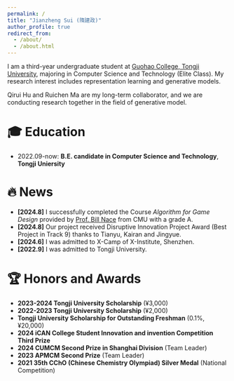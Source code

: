 ```yaml
---
permalink: /
title: "Jianzheng Sui (隋建政)"
author_profile: true
redirect_from: 
  - /about/
  - /about.html
---
```

I am a third-year undergraduate student at [Guohao College, Tongji University](https://ghc.tongji.edu.cn/), majoring in Computer Science and Technology (Elite Class). My research interest includes representation learning and generative models.

Qirui Hu and Ruichen Ma are my long-term collaborator, and we are conducting research together in the field of generative model.

🎓 Education
======
- 2022.09-now: **B.E. candidate in Computer Science and Technology**, **Tongji Uniersity**

🔥 News
======
- **[2024.8]** I successfully completed the Course *Algorithm for Game Design* provided by [Prof. Bill Nace](https://www.ece.cmu.edu/directory/bios/nace-bill.html) from CMU with a grade A.
- **[2024.8]** Our project received Disruptive Innovation Project Award (Best Project in Track 9) thanks to Tianyu, Kairan and Jingyue.
- **[2024.6]** I was admitted to X-Camp of X-Institute, Shenzhen.
- **[2022.9]** I was admitted to Tongji University.

🏆 Honors and Awards
======
- **2023-2024 Tongji University Scholarship** (¥3,000)
- **2022-2023 Tongji University Scholarship** (¥2,000)
- **Tongji University Scholarship for Outstanding Freshman** (0.1%, ¥20,000)
- **2024 iCAN College Student Innovation and invention Competition Third Prize**
- **2024 CUMCM Second Prize in Shanghai Division** (Team Leader)
- **2023 APMCM Second Prize** (Team Leader)
- **2021 35th CChO (Chinese Chemistry Olympiad) Silver Medal** (National Competition)

